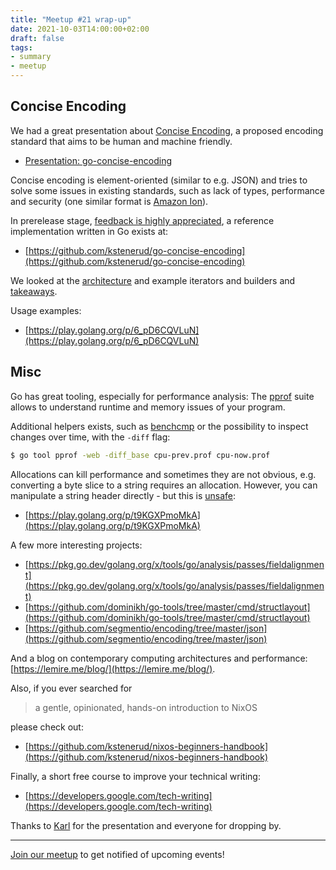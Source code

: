 ```yaml
---
title: "Meetup #21 wrap-up"
date: 2021-10-03T14:00:00+02:00
draft: false
tags:
- summary
- meetup
---
```


## Concise Encoding

We had a great presentation about [Concise
Encoding](https://concise-encoding.org/), a proposed encoding standard that aims to
be human and machine friendly.

* [Presentation: go-concise-encoding](https://github.com/kstenerud/go-concise-encoding/blob/presentation/presentation-go-concise-encoding.md])

Concise encoding is element-oriented (similar to e.g. JSON) and tries to solve
some issues in existing standards, such as lack of types, performance and
security (one similar format is [Amazon Ion](https://amzn.github.io/ion-docs/)).

In prerelease stage, [feedback is highly
appreciated](https://github.com/kstenerud/concise-encoding), a reference
implementation written in Go exists at:

* [https://github.com/kstenerud/go-concise-encoding](https://github.com/kstenerud/go-concise-encoding)

We looked at the
[architecture](https://github.com/kstenerud/go-concise-encoding/blob/presentation/presentation-go-concise-encoding.md#reference-implementation)
and example iterators and builders and
[takeaways](https://github.com/kstenerud/go-concise-encoding/blob/presentation/presentation-go-concise-encoding.md#takeaways).

Usage examples:

*  [https://play.golang.org/p/6_pD6CQVLuN](https://play.golang.org/p/6_pD6CQVLuN)

## Misc

Go has great tooling, especially for performance analysis: The
[pprof](https://pkg.go.dev/runtime/pprof) suite allows to understand runtime
and memory issues of your program.

Additional helpers exists, such as
[benchcmp](https://pkg.go.dev/golang.org/x/tools/cmd/benchcmp) or the
possibility to inspect changes over time, with the `-diff` flag:

```sh
$ go tool pprof -web -diff_base cpu-prev.prof cpu-now.prof
```

Allocations can kill performance and sometimes they are not obvious, e.g.
converting a byte slice to a string requires an allocation. However, you can
manipulate a string header directly - but this is
[unsafe](https://pkg.go.dev/unsafe):

* [https://play.golang.org/p/t9KGXPmoMkA](https://play.golang.org/p/t9KGXPmoMkA)

A few more interesting projects:

* [https://pkg.go.dev/golang.org/x/tools/go/analysis/passes/fieldalignment](https://pkg.go.dev/golang.org/x/tools/go/analysis/passes/fieldalignment)
* [https://github.com/dominikh/go-tools/tree/master/cmd/structlayout](https://github.com/dominikh/go-tools/tree/master/cmd/structlayout)
* [https://github.com/segmentio/encoding/tree/master/json](https://github.com/segmentio/encoding/tree/master/json)

And a blog on contemporary computing architectures and performance:
[https://lemire.me/blog/](https://lemire.me/blog/).

Also, if you ever searched for

> a gentle, opinionated, hands-on introduction to NixOS

please check out:

* [https://github.com/kstenerud/nixos-beginners-handbook](https://github.com/kstenerud/nixos-beginners-handbook)

Finally, a short free course to improve your technical writing:

* [https://developers.google.com/tech-writing](https://developers.google.com/tech-writing)


Thanks to [Karl](https://github.com/kstenerud) for the presentation and everyone for dropping by.

----

[Join our meetup](https://www.meetup.com/Leipzig-Golang) to get notified of
upcoming events!

